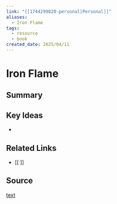 ```yaml
---
link: "[[1744299820-personal|Personal]]"
aliases:
  - Iron Flame
tags:
  - resource
  - book
created_date: 2025/04/11
---
```

# Iron Flame

## Summary


## Key Ideas
- 

## Related Links
- [[ ]]

## Source
[text](url) 
